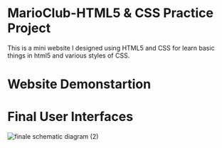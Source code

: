 # MarioClub-HTML5 & CSS Practice Project
This is a mini website I designed using HTML5 and CSS for learn basic things in html5 and various styles of CSS.

# Website Demonstartion
<script src="[https://drive.google.com/drive/u/0/folders/18UEq-plaGjheWkudtf2PqrmO_yfCV39f](https://dms.uom.lk/s/jfCL7Ke7RDatq3q)"></script>

# Final User Interfaces
![finale schematic diagram (2)](https://github.com/seefaBanu/Automated-Coconut-Expert/assets/114132712/3ca570b8-386e-40a6-86f2-75389765807c)

